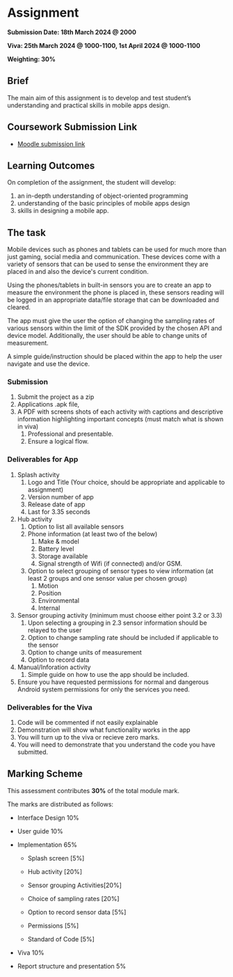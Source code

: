 # Assignment 

**Submission Date: 18th March 2024 @ 2000**

**Viva:  25th March 2024 @ 1000-1100, 1st April 2024 @ 1000-1100**

**Weighting: 30%**

## Brief
The main aim of this assignment is to develop and test student’s understanding and practical skills in mobile apps design. 

## Coursework Submission Link

- [Moodle submission link](https://moodlecurrent.gre.ac.uk/mod/turnitintooltwo/view.php?id=2515805)

## Learning Outcomes

On completion of the assignment, the student will develop:
1. an in-depth understanding of object-oriented programming
2. understanding of the basic principles of mobile apps design
3. skills in designing a mobile app.

## The task

Mobile devices such as phones and tablets can be used for much more than just gaming, social media and communication. These devices come with a variety of sensors that can be used to sense the environment they are placed in and also the device's current condition. 

Using the phones/tablets in built-in sensors you are to create an app to measure the environment the phone is placed in, these sensors reading will be logged in an appropriate data/file storage that can be downloaded and cleared. 

The app must give the user the option of changing the sampling rates of various sensors within the limit of the SDK provided by the chosen API and device model. Additionally, the user should be able to change units of measurement. 

A simple guide/instruction should be placed within the app to help the user navigate and use the device. 

### Submission
1. Submit the project as a zip 
3. Applications .apk file, 
4. A PDF with screens shots of each activity with captions and descriptive information highlighting important concepts (must match what is shown in viva)
   1. Professional and presentable.
   2. Ensure a logical flow. 

### Deliverables for App

1. Splash activity
   1. Logo and Title (Your choice, should be appropriate and applicable to assignment)
   2. Version number of app
   3. Release date of app
   4. Last for 3.35 seconds
2. Hub activity
   1. Option to list all available sensors
   2. Phone information (at least two of the below)
      1. Make & model 
      2. Battery level
      3. Storage available
      4. Signal strength of Wifi (if connected) and/or GSM.
   3. Option to select grouping of sensor types to view information (at least 2 groups and one sensor value per chosen group)
      1. Motion
      2. Position
      3. Environmental
      4. Internal
3. Sensor grouping activity (minimum must choose either point 3.2 or 3.3)
   1. Upon selecting a grouping in 2.3 sensor information should be relayed to the user
   2. Option to change sampling rate should be included if applicable to the sensor
   3. Option to change units of measurement 
   4. Option to record data
4. Manual/Inforation activity
   1. Simple guide on how to use the app should be included.
5. Ensure you have requested permissions for normal and dangerous Android system permissions for only the services you need.

### Deliverables for the Viva

1. Code will be commented if not easily explainable
2. Demonstration will show what functionality works in the app
3. You will turn up to the viva or recieve zero marks.
4. You will need to demonstrate that you understand the code you have submitted.

## Marking Scheme
This assessment contributes **30%** of the total module mark. 

The marks are distributed as follows:

- Interface Design							10%

- User guide					 		10%

- Implementation							65%
  
  - Splash screen [5%]
  
  - Hub activity [20%]
  
  - Sensor grouping Activities[20%]
  
  - Choice of sampling rates [20%]
  
  - Option to record sensor data [5%]
  	
  - Permissions [5%]
  
  - Standard of Code [5%]	
  
- Viva								10%

- Report structure and presentation 5% 
